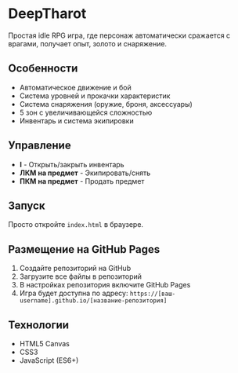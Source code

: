 # DeepTharot
Простая idle RPG игра, где персонаж автоматически сражается с врагами, получает опыт, золото и снаряжение.

## Особенности

- Автоматическое движение и бой
- Система уровней и прокачки характеристик
- Система снаряжения (оружие, броня, аксессуары)
- 5 зон с увеличивающейся сложностью
- Инвентарь и система экипировки

## Управление

- **I** - Открыть/закрыть инвентарь
- **ЛКМ на предмет** - Экипировать/снять
- **ПКМ на предмет** - Продать предмет

## Запуск

Просто откройте `index.html` в браузере.

## Размещение на GitHub Pages

1. Создайте репозиторий на GitHub
2. Загрузите все файлы в репозиторий
3. В настройках репозитория включите GitHub Pages
4. Игра будет доступна по адресу: `https://[ваш-username].github.io/[название-репозитория]`

## Технологии

- HTML5 Canvas
- CSS3
- JavaScript (ES6+)

